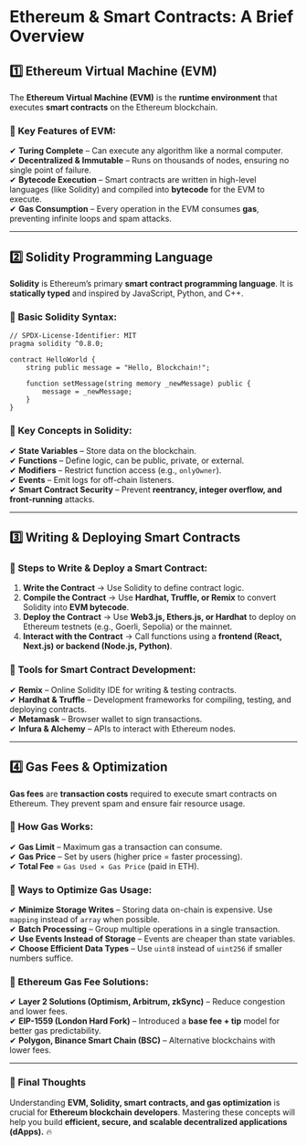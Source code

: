 # Ethereum & Smart Contracts: A Brief Overview

## 1️⃣ Ethereum Virtual Machine (EVM)
The **Ethereum Virtual Machine (EVM)** is the **runtime environment** that executes **smart contracts** on the Ethereum blockchain.

### 🔹 Key Features of EVM:
✔ **Turing Complete** – Can execute any algorithm like a normal computer.  
✔ **Decentralized & Immutable** – Runs on thousands of nodes, ensuring no single point of failure.  
✔ **Bytecode Execution** – Smart contracts are written in high-level languages (like Solidity) and compiled into **bytecode** for the EVM to execute.  
✔ **Gas Consumption** – Every operation in the EVM consumes **gas**, preventing infinite loops and spam attacks.  

---

## 2️⃣ Solidity Programming Language
**Solidity** is Ethereum’s primary **smart contract programming language**. It is **statically typed** and inspired by JavaScript, Python, and C++.

### 🔹 Basic Solidity Syntax:
```solidity
// SPDX-License-Identifier: MIT
pragma solidity ^0.8.0;

contract HelloWorld {
    string public message = "Hello, Blockchain!";

    function setMessage(string memory _newMessage) public {
        message = _newMessage;
    }
}
```

### 🔹 Key Concepts in Solidity:
✔ **State Variables** – Store data on the blockchain.  
✔ **Functions** – Define logic, can be public, private, or external.  
✔ **Modifiers** – Restrict function access (e.g., `onlyOwner`).  
✔ **Events** – Emit logs for off-chain listeners.  
✔ **Smart Contract Security** – Prevent **reentrancy, integer overflow, and front-running** attacks.  

---

## 3️⃣ Writing & Deploying Smart Contracts
### 🔹 Steps to Write & Deploy a Smart Contract:
1. **Write the Contract** → Use Solidity to define contract logic.  
2. **Compile the Contract** → Use **Hardhat, Truffle, or Remix** to convert Solidity into **EVM bytecode**.  
3. **Deploy the Contract** → Use **Web3.js, Ethers.js, or Hardhat** to deploy on Ethereum testnets (e.g., Goerli, Sepolia) or the mainnet.  
4. **Interact with the Contract** → Call functions using a **frontend (React, Next.js) or backend (Node.js, Python)**.  

### 🔹 Tools for Smart Contract Development:
✔ **Remix** – Online Solidity IDE for writing & testing contracts.  
✔ **Hardhat & Truffle** – Development frameworks for compiling, testing, and deploying contracts.  
✔ **Metamask** – Browser wallet to sign transactions.  
✔ **Infura & Alchemy** – APIs to interact with Ethereum nodes.  

---

## 4️⃣ Gas Fees & Optimization
**Gas fees** are **transaction costs** required to execute smart contracts on Ethereum. They prevent spam and ensure fair resource usage.  

### 🔹 How Gas Works:
✔ **Gas Limit** – Maximum gas a transaction can consume.  
✔ **Gas Price** – Set by users (higher price = faster processing).  
✔ **Total Fee** = `Gas Used × Gas Price` (paid in ETH).  

### 🔹 Ways to Optimize Gas Usage:
✔ **Minimize Storage Writes** – Storing data on-chain is expensive. Use `mapping` instead of `array` when possible.  
✔ **Batch Processing** – Group multiple operations in a single transaction.  
✔ **Use Events Instead of Storage** – Events are cheaper than state variables.  
✔ **Choose Efficient Data Types** – Use `uint8` instead of `uint256` if smaller numbers suffice.  

### 🔹 Ethereum Gas Fee Solutions:
✔ **Layer 2 Solutions (Optimism, Arbitrum, zkSync)** – Reduce congestion and lower fees.  
✔ **EIP-1559 (London Hard Fork)** – Introduced a **base fee + tip** model for better gas predictability.  
✔ **Polygon, Binance Smart Chain (BSC)** – Alternative blockchains with lower fees.  

---

### 🚀 Final Thoughts
Understanding **EVM, Solidity, smart contracts, and gas optimization** is crucial for **Ethereum blockchain developers**. Mastering these concepts will help you build **efficient, secure, and scalable decentralized applications (dApps).** 🔥

